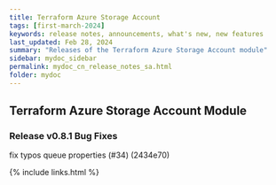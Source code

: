 ```yaml
---
title: Terraform Azure Storage Account
tags: [first-march-2024]
keywords: release notes, announcements, what's new, new features
last_updated: Feb 28, 2024
summary: "Releases of the Terraform Azure Storage Account module"
sidebar: mydoc_sidebar
permalink: mydoc_cn_release_notes_sa.html
folder: mydoc
---
```


## Terraform Azure Storage Account Module

### Release v0.8.1 Bug Fixes
fix typos queue properties (#34) (2434e70)

{% include links.html %}

